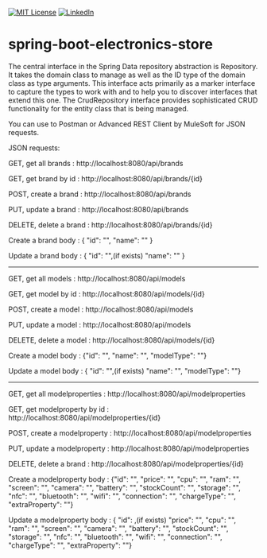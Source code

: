 
[![MIT License][license-shield]][license-url]
[![LinkedIn][linkedin-shield]][linkedin-url]

# spring-boot-electronics-store

The central interface in the Spring Data repository abstraction is Repository. It takes the domain class to manage as well as the ID type of the domain class as type arguments. This interface acts primarily as a marker interface to capture the types to work with and to help you to discover interfaces that extend this one. The CrudRepository interface provides sophisticated CRUD functionality for the entity class that is being managed.

You can use to Postman or Advanced REST Client by MuleSoft for JSON requests.

JSON requests: 

GET, get all brands : http://localhost:8080/api/brands

GET, get brand by id : http://localhost:8080/api/brands/{id}

POST, create a brand : http://localhost:8080/api/brands

PUT, update a brand : http://localhost:8080/api/brands

DELETE, delete a brand : http://localhost:8080/api/brands/{id}

Create a brand body : { "id": "", "name": "" }

Update a brand body : { "id": "",(if exists) "name": "" }

--------------------------------------------------------

GET, get all models : http://localhost:8080/api/models

GET, get model by id : http://localhost:8080/api/models/{id}

POST, create a model : http://localhost:8080/api/models

PUT, update a model : http://localhost:8080/api/models

DELETE, delete a model : http://localhost:8080/api/models/{id}

Create a model body : {"id": "", "name": "", "modelType": ""}

Update a model body : { "id": "",(if exists) "name": "", "modelType": ""}

---------------------------------------------------------

GET, get all modelproperties : http://localhost:8080/api/modelproperties

GET, get modelproperty by id : http://localhost:8080/api/modelproperties/{id}

POST, create a modelproperty : http://localhost:8080/api/modelproperties

PUT, update a modelproperty : http://localhost:8080/api/modelproperties

DELETE, delete a brand : http://localhost:8080/api/modelproperties/{id}

Create a modelproperty body : {"id": "", "price": "", "cpu": "", "ram": "", "screen": "", "camera": "", "battery": "", "stockCount": "", "storage": "", "nfc": "", "bluetooth": "", "wifi": "", "connection": "", "chargeType": "", "extraProperty": ""}

Update a modelproperty body : { "id": ,(if exists) "price": "", "cpu": "", "ram": "", "screen": "", "camera": "", "battery": "", "stockCount": "", "storage": "", "nfc": "", "bluetooth": "", "wifi": "", "connection": "", "chargeType": "", "extraProperty": ""}

[license-shield]: https://img.shields.io/github/license/magsadn/spring-boot-electronics-store?style=for-the-badge
[license-url]: https://github.com/magsadn/spring-boot-electronics-store/blob/main/LICENSE.txt
[linkedin-shield]: https://img.shields.io/badge/-LinkedIn-black.svg?style=for-the-badge&logo=linkedin&colorB=249
[linkedin-url]: https://www.linkedin.com/in/magsad/

